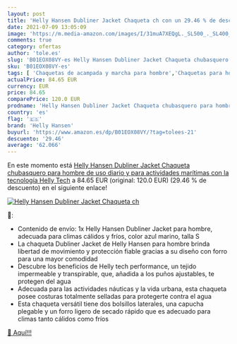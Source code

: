 ```yaml
---
layout: post
title: 'Helly Hansen Dubliner Jacket Chaqueta ch con un 29.46 % de descuento'
date: 2021-07-09 13:05:09
image: 'https://m.media-amazon.com/images/I/31muA7XEQgL._SL500_._SL400_.jpg'
comments: true
category: ofertas
author: 'tole.es'
slug: 'B01EOX08VY-es Helly Hansen Dubliner Jacket Chaqueta chubasquero para...'
sku: 'B01EOX08VY-es'
tags: [ 'Chaquetas de acampada y marcha para hombre','Chaquetas para hombre','Chubasqueros de acampada y marcha para hombre','Deportes y aire libre','Ropa','Ropa de abrigo para hombre','Ropa de acampada','Ropa de acampada para hombre','Ropa para hombre','Ropa y equipamiento para ocio al aire libre','chaqueta','helly hansen', ]
actualPrice: 84.65 EUR
currency: EUR
price: 84.65
comparePrice: 120.0 EUR
prodname: 'Helly Hansen Dubliner Jacket Chaqueta chubasquero para hombre de uso diario y para actividades marítimas con la tecnología Helly Tech'
country: 'es'
flag: '🇪🇸'
brand: 'Helly Hansen'
buyurl: 'https://www.amazon.es/dp/B01EOX08VY/?tag=tolees-21'
descuento: '29.46'
average: '62.066'
---
```


En este momento está [Helly Hansen Dubliner Jacket Chaqueta chubasquero para hombre de uso diario y para actividades marítimas con la tecnología Helly Tech](https://www.amazon.es/dp/B01EOX08VY/?tag=tolees-21) a 84.65 EUR (original: 120.0 EUR) (29.46 %  de descuento) en el siguiente enlace!

[![Helly Hansen Dubliner Jacket Chaqueta ch](https://m.media-amazon.com/images/I/31muA7XEQgL._SL500_._SL400_.jpg)](https://www.amazon.es/dp/B01EOX08VY/?tag=tolees-21)

🔎:

- Contenido de envío: 1x Helly Hansen Dubliner Jacket para hombre, adecuada para climas cálidos y fríos, color azul marino, talla S
- La chaqueta Dubliner Jacket de Helly Hansen para hombre brinda libertad de movimiento y protección fiable gracias a su diseño con forro para una mayor comodidad
- Descubre los beneficios de Helly tech performance, un tejido impermeable y transpirable, que, añadida a los puños ajustables, te protegen del agua
- Adecuada para las actividades náuticas y la vida urbana, esta chaqueta posee costuras totalmente selladas para protegerte contra el agua
- Esta chaqueta versátil tiene dos bolsillos laterales, una capucha plegable y un forro ligero de secado rápido que es adecuado para climas tanto cálidos como fríos

[🛒 Aquí!!!](https://www.amazon.es/dp/B01EOX08VY/?tag=tolees-21)
